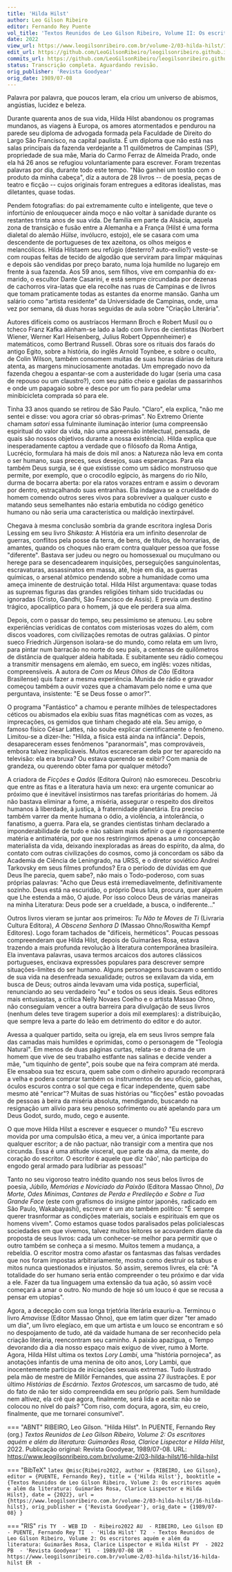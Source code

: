 ```yaml
---
title: 'Hilda Hilst'
author: Leo Gilson Ribeiro
editor: Fernando Rey Puente
vol_title: 'Textos Reunidos de Leo Gilson Ribeiro, Volume II: Os escritores aquém e além da literatura: Guimarães Rosa, Clarice Lispector e Hilda Hilst'
date: 2022
view_url: https://www.leogilsonribeiro.com.br/volume-2/03-hilda-hilst/16-hilda-hilst
edit_url: https://github.com/LeoGilsonRibeiro/leogilsonribeiro.github.io/edit/main//docs/markdown/volume-2/03-hilda-hilst/16-hilda-hilst.md
commits_url: https://github.com/LeoGilsonRibeiro/leogilsonribeiro.github.io/commits/main/docs/markdown/volume-2/03-hilda-hilst/16-hilda-hilst.md
status: Transcrição completa. Aguardando revisão.
orig_publisher: 'Revista Goodyear'
orig_date: 1989/07-08
---
```


Palavra por palavra, que poucos leram, ela criou um universo de abismos, angústias, lucidez e beleza.

Durante quarenta anos de sua vida, Hilda Hilst abandonou os programas mundanos, as viagens à Europa, os amores atormentados e pendurou na parede seu diploma de advogada formada pela Faculdade de Direito do Largo São Francisco, na capital paulista. É um diploma que não está nas salas principais da fazenda verdejante a 11 quilômetros de Campinas (SP), propriedade de sua mãe, Maria do Carmo Ferraz de Almeida Prado, onde ela há 26 anos se refugiou voluntariamente para escrever. Foram trezentas palavras por dia, durante todo este tempo. "Não ganhei um tostão com o produto da minha cabeça", diz a autora de 28 livros -- de poesia, peças de teatro e ficção -- cujos originais foram entregues a editoras idealistas, mas diletantes, quase todas.

Pendem fotografias: do pai extremamente culto e inteligente, que teve o infortúnio de enlouquecer ainda moço e não voltar à sanidade durante os restantes trinta anos de sua vida. De família em parte da Alsácia, aquela zona de transição e fusão entre a Alemanha e a França (Hilst é uma forma dialetal do alemão *Hülse*, invólucro, estojo), ele se casara com uma descendente de portugueses de tex azeitona, os olhos meigos e melancólicos. Hilda Hilstaem seu refúgio (desterro? auto-exílio?) veste-se com roupas feitas de tecido de algodão que serviram para limpar máquinas e depois são vendidas por preço barato, numa loja humilde no lugarejo em frente à sua fazenda. Aos 59 anos, sem filhos, vive em companhia do ex-marido, o escultor Dante Casarini, e está sempre circundada por dezenas de cachorros vira-latas que ela recolhe nas ruas de Campinas e de livros que tomam praticamente todas as estantes da enorme mansão. Ganha um salário como "artista residente" da Universidade de Campinas, onde, uma vez por semana, dá duas horas seguidas de aula sobre "Criação Literária".

Autores difíceis como os austríacos Hermann Broch e Robert Musil ou o tcheco Franz Kafka alinham-se lado a lado com livros de cientistas (Norbert Wiener, Werner Karl Heisenberg, Julius Robert Oppennheimer) e matemáticos, como Bertrand Russell. Obras sore os rituais dos faraós do antigo Egito, sobre a história, do inglês Arnold Toynbee, e sobre o oculto, de Colin Wilson, também consomem muitas de suas horas diárias de leitura atenta, as margens minuciosamente anotadas. Um empregado novo da fazenda chegou a espantar-se com a austeridade do lugar (seria uma casa de repouso ou um claustro?), com seu pátio cheio e gaiolas de passarinhos e onde um papagaio sobre e desce por um fio para pedelar uma minibicicleta comprada só para ele.

Tinha 33 anos quando se retirou de São Paulo. "Claro", ela explica, "não me sentei e disse: vou agora criar só obras-primas". No Extremo Oriente chamam *satori* essa fulminante iluminação interior (uma compreensão espiritual do valor da vida, não uma apreensão intelectual, pensada, de quais são nossos objetivos durante a nossa existência). Hilda explica que inesperadamente captou a verdade que o filósofo da Roma Antiga, Lucrécio, formulara há mais de dois mil anos: a Natureza não leva em conta o ser humano, suas preces, seus desejos, suas esperanças. Para ela também Deus surgia, se é que existisse como um sádico monstruoso que permite, por exemplo, que o crocodilo egípcio, às margens do rio Nilo, durma de bocarra aberta: por ela ratos vorazes entram e assim o devoram por dentro, estraçalhando suas entranhas. Ela indagava se a crueldade do homem comendo outros seres vivos para sobreviver a qualquer custo e matando seus semelhantes não estaria embutida no código genético humano ou não seria uma característica ou maldição inextirpável.

Chegava à mesma conclusão sombria da grande escritora inglesa Doris Lessing em seu livro *Shikasta*: A História era um infinito desenrolar de guerras, conflitos pela posse da terra, de bens, de títulos, de honrarias, de amantes, quando os choques não eram contra qualquer pessoa que fosse "diferente". Bastava ser judeu ou negro ou homossexual ou muçulmano ou herege para se desencadearem inquisições, perseguições sanguinolentas, escravaturas, assassinatos em massa, até, hoje em dia, as guerras químicas, o arsenal atômico pendendo sobre a humanidade como uma ameça iminente de destruição total. Hilda Hilst argumentava: quase todas as supremas figuras das grandes religiões tinham sido trucidadas ou ignoradas (Cristo, Gandhi, São Francisco de Assis). E previa um destino trágico, apocalíptico para o homem, já que ele perdera sua alma.

Depois, com o passar do tempo, seu pessimismo se atenuou. Leu sobre experiências verídicas de contatos com misteriosas vozes do além, com discos voadores, com civilizações remotas de outras galáxias. O pintor sueco Friedrich Jürgenson isolara-se do mundo, como relata em um livro, para pintar num barracão no norte do seu país, a centenas de quilômetros de distância de qualquer aldeia habitada. E subitamente seu rádio começou a transmitir mensagens em alemão, em sueco, em inglês: vozes nítidas, compreensíveis. A autora de *Com os Meus Olhos de Cão* (Editora Brasilense) quis fazer a mesma experiência. Munida de rádio e gravador começou também a ouvir vozes que a chamavam pelo nome e uma que perguntava, insistente: "E se Deus fosse o amor?".

O programa "Fantástico" a chamou e perante milhões de telespectadores céticos ou abismados ela exibiu suas fitas magnéticas com as vozes, as imprecações, os gemidos que tinham chegado até ela. Seu amigo, o famoso físico César Lattes, não soube explicar cientificamente o fenômeno. Limitou-se a dizer-lhe: "Hilda, a física está ainda na infância". Depois, desapareceram esses fenômenos "paranormais", mas comprováveis, embora talvez inexplicáveis. Muitos escareceram dela por ter aparecido na televisão: ela era bruxa? Ou estava querendo se exibir? Com mania de grandeza, ou querendo obter fama por qualquer método?

A criadora de *Ficções* e *Qadós* (Editora Quíron) não esmoreceu. Descobriu que entre as fitas e a literatura havia um nexo: era urgente comunicar ao próximo que é inevitável insistirmos nas tarefas prioritárias do homem. Já não bastava eliminar a fome, a miséria, assegurar o respeito dos direitos humanos à liberdade, à justiça, à fraternidade planetária. Era preciso também varrer da mente humana o ódio, a violência, a intolerância, o fanatismo, a guerra. Para ela, se grandes cientistas tinham declarado a imponderabilidade de tudo e não sabiam mais definir o que é rigorosamente matéria e antimatéria, por que nos restringirmos apenas a *uma* concepção materialista da vida, deixando inexploradas as áreas do espírito, da alma, do contato com outras civilizações do cosmos, como já concordam os sábo da Academia de Ciência de Leningrado, na URSS, e o diretor soviético Andrei Tarkovsky em seus filmes profundos? Era o período de dúvidas em que Deus lhe parecia, quem sabe?, não mais o Todo-poderoso, com suas próprias palavras: "Acho que Deus está irremediavelmente, definitivamente sozinho. Deus está na escuridão, o próprio Deus luta, procura, quer alguém que Lhe estenda a mão, O ajude. Por isso coloco Deus de várias maneiras na minha Literatura: Deus pode ser a crueldade, a busca, o indiferente\..."

Outros livros vieram se juntar aos primeiros: *Tu Não te Moves de Ti* (Livraria Cultura Editora), *A Obscena Senhora D* (Massao Ohno/Roswitha Kempf Editores). Logo foram tachados de "difíceis, herméticos". Poucas pessoas compreenderam que Hilda Hilst, depois de Guimarães Rosa, estava trazendo a mais profunda revolução à literatura contemporânea brasileira. Ela inventava palavras, usava termos arcaicos dos autores clássicos portugueses, encixava expressões populares para descrever sempre situações-limites do ser humano. Alguns personagens buscavam o sentido de sua vida na desenfreada sexualidade; outros se exilavam da vida, em busca de Deus; outros ainda levavam uma vida postiça, superficial, renunciando ao seu verdadeiro "eu" e todos os seus ideais. Seus editores mais entusiastas, a crítica Nelly Novaes Coelho e o artista Massao Ohno, não conseguiam vencer a outra barreira para divulgação de seus livros (nenhum deles teve tiragem superior a dois mil exemplares): a distribuição, que sempre leva a parte do leão em detrimento do editor e do autor.

Avessa a qualquer partido, seita ou igreja, ela em seus livros sempre fala das camadas mais humildes e oprimidas, como o personagem de "Teologia Natural". Em menos de duas páginas curtas, relata-se o drama de um homem que vive de seu trabalho estfante nas salinas e decide vender a mãe, "um tiquinho de gente", pois soube que na feira compram até merda. Ele ensaboa sua tez escura, quem sabe com o dinheiro apurado recomprará a velha e podera comprar também os instrumentos de seu ofício, galochas, óculos escuros contra o sol que cega e ficar independente, quem sabe mesmo até "enricar"? Muitas de suas histórias ou "ficções" estão povoadas de pessoas à beira da miséria absoluta, mendigando, buscando na resignação um alívio para seu penoso sofrimento ou até apelando para um Deus Godot, surdo, mudo, cego e ausente.

O que move Hilda Hilst a escrever e esquecer o mundo? "Eu escrevo movida por uma compulsão ética, a meu ver, a única importante para qualquer escritor; a de não pactuar, não transigir com a mentira que nos circunda. Essa é uma atitude visceral, que parte da alma, da mente, do coração do escritor. O escritor é aquele que diz 'não', não participa do engodo geral armado para ludibriar as pessoas!"

Tanto no seu vigoroso teatro inédito quando nos seus belos livros de poesia, *Júbilo, Memórias e Noviciado da Paixão* (Editora Massao Ohno), *Da Morte, Odes Mínimas*, *Cantares de Perda e Predileção e Sobre a Tua Grande Face* (este com grafismos do insigne pintor japonês, radicado em São Paulo, Wakabayashi), escrever é um ato também político: "É sempre querer trasnformar as condições materiais, sociais e espirituais em que os homens vivem". Como estamos quase todos paralisados pelas policialescas sociedades em que vivemos, talvez muitos leitores se acovardem diante da proposta de seus livros: cada um conhecer-se melhor para permitir que o outro também se conheça a si mesmo. Muitos temem a mudança, a rebeldia. O escritor mostra como afastar os fantasmas das falsas verdades que nos foram impostas arbitrariamente, mostra como destruir os tabus e mitos nunca questionados e injustos. Só assim, seremos livres, ela crê: "A totalidade do ser humano seria então compreender o teu próximo e dar vida a ele. Fazer da tua linguagem uma extensão da tua ação, só assim você começará a amar o outro. No mundo de hoje só um louco é que se recusa a pensar em utopias".

Agora, a decepção com sua longa trjetória literária exauriu-a. Terminou o livro *Amavisse* (Editor Massao Ohno), que em latim quer dizer "ter amado um dia", um livro elegíaco, em que um artista e um louco se encontram e só no despojamento de tudo, até da vaidade humana de ser reconhecido pela criação literária, reencontram seu caminho. A paixão apazigua, o Tempo devorando dia a dia nosso espaço mais exíguo de viver, rumo à Morte. Agora, Hilda Hilst ultima os textos *Lory Lambi*, uma "história pornojeca", as anotações infantis de uma menina de oito anos, Lory Lambi, que inocentemente participa de iniciações sexuais extremas. Tudo ilustrado pela mão de mestre de Millôr Fernandes, que assina 27 ilustrações. E por último *Histórias de Escárnio*. *Textos Grotescos*, um sarcasmo de tudo, até do fato de não ter sido compreendida em seu próprio país. Sem humildade nem altivez, ela crê que agora, finalmente, será lida e aceita: não se colocou no nível do país? "Com riso, com doçura, agora, sim, eu creio, finalmente, que me tornarei consumível".


=== "ABNT"
    RIBEIRO, Leo Gilson. "Hilda Hilst". In PUENTE, Fernando Rey (org.) <em>Textos Reunidos de Leo Gilson Ribeiro, Volume 2: Os escritores aquém e além da literatura: Guimarães Rosa, Clarice Lispector e Hilda Hilst</em>, 2022. Publicação original: Revista Goodyear, 1989/07-08. URL: <a href="stable_url">https://www.leogilsonribeiro.com.br/volume-2/03-hilda-hilst/16-hilda-hilst</a>

=== "BibTeX"
    ```latex
    @misc{Ribeiro2022,
    author = {RIBEIRO, Leo Gilson},
    editor = {PUENTE, Fernando Rey},
    title = {'Hilda Hilst'},
    booktitle = {Textos Reunidos de Leo Gilson Ribeiro, Volume 2: Os escritores aquém e além da literatura: Guimarães Rosa, Clarice Lispector e Hilda Hilst},
    date = {2022},
    url = {https://www.leogilsonribeiro.com.br/volume-2/03-hilda-hilst/16-hilda-hilst},
    orig_publisher = {'Revista Goodyear'},
    orig_date = {1989/07-08}
    }
    ```

=== "RIS"
    ```ris
    TY  - WEB
    ID  - Ribeiro2022
    AU  - RIBEIRO, Leo Gilson
    ED  - PUENTE, Fernando Rey
    TI  - 'Hilda Hilst'
    T2  - Textos Reunidos de Leo Gilson Ribeiro, Volume 2: Os escritores aquém e além da literatura: Guimarães Rosa, Clarice Lispector e Hilda Hilst
    PY  - 2022
    PB  - 'Revista Goodyear'
    Y1  - 1989/07-08
    UR  - https://www.leogilsonribeiro.com.br/volume-2/03-hilda-hilst/16-hilda-hilst
    ER  - 
    ```
